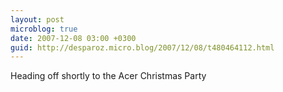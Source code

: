 ```yaml
---
layout: post
microblog: true
date: 2007-12-08 03:00 +0300
guid: http://desparoz.micro.blog/2007/12/08/t480464112.html
---
```

Heading off shortly to the Acer Christmas Party
